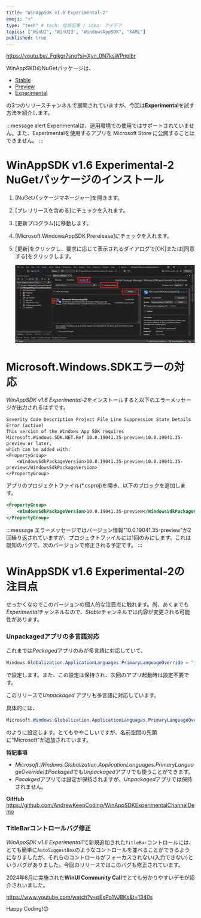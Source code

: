 ```yaml
---
title: "WinAppSDK v1.6 Experimental-2"
emoji: "⚗️"
type: "tech" # tech: 技術記事 / idea: アイデア
topics: ["WinUI", "WinUI3", "WindowsAppSDK", "XAML"]
published: true
---
```


https://youtu.be/_Fgikgr7sno?si=Xyn_0N7ksWPnplbr

WinAppSKDのNuGetパッケージは、

- [Stable](https://learn.microsoft.com/ja-jp/windows/apps/windows-app-sdk/stable-channel)
- [Preview](https://learn.microsoft.com/ja-jp/windows/apps/windows-app-sdk/preview-channel)
- [Experimental](https://learn.microsoft.com/ja-jp/windows/apps/windows-app-sdk/experimental-channel)

の3つのリリースチャンネルで展開されていますが、今回は**Experimental**を試す方法を紹介します。

:::message alert
Experimentalは、運用環境での使用ではサポートされていません。また、Experimentalを使用するアプリを Microsoft Store に公開することはできません。
:::

# WinAppSDK v1.6 Experimental-2 NuGetパッケージのインストール
1. [NuGetパッケージマネージャー]を開きます。
1. [プレリリースを含める]にチェックを入れます。
2. [更新プログラム]に移動します。
3. [Microsoft.WindowsAppSDK Prerelease]にチェックを入れます。
4. [更新]をクリックし、要求に応じて表示されるダイアログで[OK]または[同意する]をクリックします。

    ![](/images/005/nuget-package-manager.png)

# Microsoft.Windows.SDKエラーの対応
*WinAppSDK v1.6 Experimental-2*をインストールすると以下のエラーメッセージが出力されるはずです。

```
Severity Code Description Project File Line Suppression State Details Error (active)
This version of the Windows App SDK requires 
Microsoft.Windows.SDK.NET.Ref 10.0.19041.35-preview;10.0.19041.35-preview or later, 
which can be added with:
<PropertyGroup>
    <WindowsSdkPackageVersion>10.0.19041.35-preview;10.0.19041.35-preview</WindowsSdkPackageVersion>
</PropertyGroup>
```

アプリのプロジェクトファイル(*.csproj)を開き、以下のブロックを追加します。

```xml
<PropertyGroup>
    <WindowsSdkPackageVersion>10.0.19041.35-preview</WindowsSdkPackageVersion>
</PropertyGroup>
```

:::message
エラーメッセージではバージョン情報"10.0.19041.35-preview"が2回繰り返されていますが、プロジェクトファイルには1回のみにします。これは既知のバグで、次のバージョンで修正される予定です。
:::

# WinAppSDK v1.6 Experimental-2の注目点
せっかくなのでこのバージョンの個人的な注目点に触れます。尚、あくまでも*Experimental*チャンネルなので、*Stable*チャンネルでは内容が変更される可能性があります。

### Unpackagedアプリの多言語対応
これまでは*Packaged*アプリのみが多言語に対応していて、

```cs
Windows.Globalization.ApplicationLanguages.PrimaryLanguageOverride = "ja";
```

で設定します。また、この設定は保持され、次回のアプリ起動時は設定不要です。

このリリースで*Unpackaged* アプリも多言語に対応しています。

具体的には、

```cs
Microsoft.Windows.Globalization.ApplicationLanguages.PrimaryLanguageOverride = "ja";
```

のように設定します。とてもややこしいですが、名前空間の先頭に"Microsoft"が追加されています。

**特記事項**

- *Microsoft.Windows.Globalization.ApplicationLanguages.PrimaryLanguageOverride*は*Packaged*でも*Unpackaged*アプリでも使うことができます。
- *Pacakged*アプリでは設定が保持されますが、*Unpackaged*アプリでは保持されません。

**GitHub**
https://github.com/AndrewKeepCoding/WinAppSDKExperimentalChannelDemo

### TitleBarコントロールバグ修正
*WinAppSDK v1.6 Experimental1*で新規追加された`TitleBar`コントロールには、とても簡単に`AutoSuggestBox`のようなコントロールを並べることができるようになりましたが、それらのコントロールがフォーカスされない(入力できない)というバグがありました。今回のリリースではこのバグも修正されています。

2024年6月に実施された**WinUI Community Call**でとても分かりやすいデモが紹介されいました。

https://www.youtube.com/watch?v=pExPo1VJ8Ks&t=1340s

Happy Coding!😊